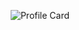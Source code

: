   <p align="center">
  <img src="https://user-images.githubusercontent.com/88587309/157838255-ed73365c-358b-46c4-ae75-d3b160352b62.png" alt="Profile Card">
</p>
  
